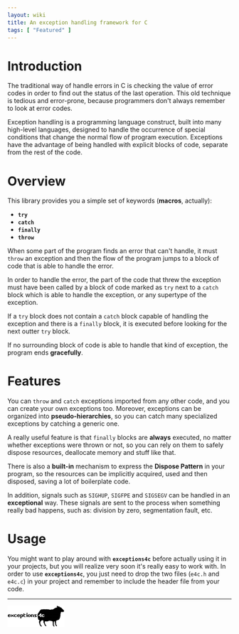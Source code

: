 ```yaml
---
layout: wiki
title: An exception handling framework for C
tags: [ "Featured" ]
---
```


# Introduction

The traditional way of handle errors in C is checking the value of error codes in order to find out the status of the last operation. This old technique is tedious and error-prone, because programmers don't always remember to look at error codes.

Exception handling is a programming language construct, built into many high-level languages, designed to handle the occurrence of special conditions that change the normal flow of program execution. Exceptions have the advantage of being handled with explicit blocks of code, separate from the rest of the code.

# Overview

This library provides you a simple set of keywords (**macros**, actually):
 - **`try`**
 - **`catch`**
 - **`finally`**
 - **`throw`**

When some part of the program finds an error that can't handle, it must `throw` an exception and then the flow of the program jumps to a block of code that is able to handle the error.

In order to handle the error, the part of the code that threw the exception must have been called by a block of code marked as `try` next to a `catch` block which is able to handle the exception, or any supertype of the exception.

If a `try` block does not contain a `catch` block capable of handling the exception and there is a `finally` block, it is executed before looking for the next outter `try` block.

If no surrounding block of code is able to handle that kind of exception, the program ends **gracefully**.

# Features

You can `throw` and `catch` exceptions imported from any other code, and you can create your own exceptions too. Moreover, exceptions can be organized into **pseudo-hierarchies**, so you can catch many specialized exceptions by catching a generic one.

A really useful feature is that `finally` blocks are **always** executed, no matter whether exceptions were thrown or not, so you can rely on them to safely dispose resources, deallocate memory and stuff like that.

There is also a **built-in** mechanism to express the **Dispose Pattern** in your program, so the resources can be implicitly acquired, used and then disposed, saving a lot of boilerplate code.

In addition, signals such as `SIGHUP`, `SIGFPE` and `SIGSEGV` can be handled in an **exceptional** way. These signals are sent to the process when something really bad happens, such as: division by zero, segmentation fault, etc.

# Usage

You might want to play around with **`exceptions4c`** before actually using it in your projects, but you will realize very soon it's really easy to work with. In order to use **`exceptions4c`**, you just need to drop the two files (`e4c.h` and `e4c.c`) in your project and remember to include the header file from your code.

----

![](https://raw.githubusercontent.com/guillermocalvo/exceptions4c/master/etc/img/logo/exceptions4c_128.png)
